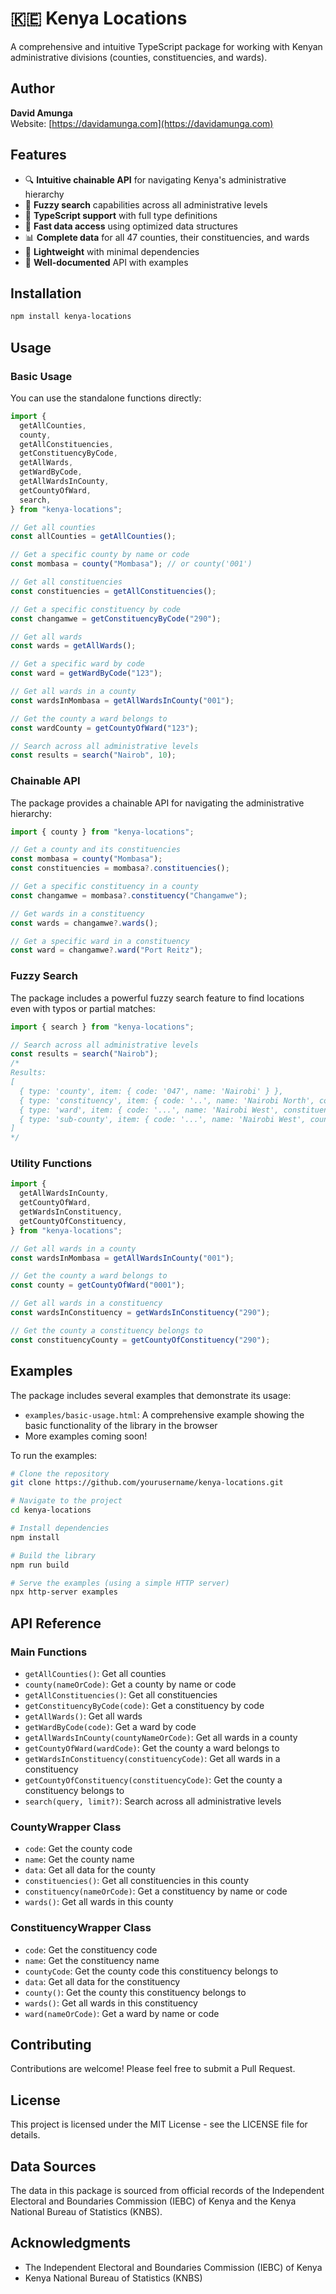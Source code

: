 # 🇰🇪 Kenya Locations

A comprehensive and intuitive TypeScript package for working with Kenyan administrative divisions (counties, constituencies, and wards).

## Author

**David Amunga**  
Website: [https://davidamunga.com](https://davidamunga.com)

## Features

- 🔍 **Intuitive chainable API** for navigating Kenya's administrative hierarchy
- 🔎 **Fuzzy search** capabilities across all administrative levels
- 🧩 **TypeScript support** with full type definitions
- 🚀 **Fast data access** using optimized data structures
- 📊 **Complete data** for all 47 counties, their constituencies, and wards
- 📱 **Lightweight** with minimal dependencies
- 📖 **Well-documented** API with examples

## Installation

```bash
npm install kenya-locations
```

## Usage

### Basic Usage

You can use the standalone functions directly:

```typescript
import {
  getAllCounties,
  county,
  getAllConstituencies,
  getConstituencyByCode,
  getAllWards,
  getWardByCode,
  getAllWardsInCounty,
  getCountyOfWard,
  search,
} from "kenya-locations";

// Get all counties
const allCounties = getAllCounties();

// Get a specific county by name or code
const mombasa = county("Mombasa"); // or county('001')

// Get all constituencies
const constituencies = getAllConstituencies();

// Get a specific constituency by code
const changamwe = getConstituencyByCode("290");

// Get all wards
const wards = getAllWards();

// Get a specific ward by code
const ward = getWardByCode("123");

// Get all wards in a county
const wardsInMombasa = getAllWardsInCounty("001");

// Get the county a ward belongs to
const wardCounty = getCountyOfWard("123");

// Search across all administrative levels
const results = search("Nairob", 10);
```

### Chainable API

The package provides a chainable API for navigating the administrative hierarchy:

```typescript
import { county } from "kenya-locations";

// Get a county and its constituencies
const mombasa = county("Mombasa");
const constituencies = mombasa?.constituencies();

// Get a specific constituency in a county
const changamwe = mombasa?.constituency("Changamwe");

// Get wards in a constituency
const wards = changamwe?.wards();

// Get a specific ward in a constituency
const ward = changamwe?.ward("Port Reitz");
```

### Fuzzy Search

The package includes a powerful fuzzy search feature to find locations even with typos or partial matches:

```typescript
import { search } from "kenya-locations";

// Search across all administrative levels
const results = search("Nairob");
/*
Results:
[
  { type: 'county', item: { code: '047', name: 'Nairobi' } },
  { type: 'constituency', item: { code: '..', name: 'Nairobi North', countyCode: '047' } },
  { type: 'ward', item: { code: '...', name: 'Nairobi West', constituencyCode: '...' } },
  { type: 'sub-county', item: { code: '...', name: 'Nairobi West', countyCode: '047' } }
]
*/
```

### Utility Functions

```typescript
import {
  getAllWardsInCounty,
  getCountyOfWard,
  getWardsInConstituency,
  getCountyOfConstituency,
} from "kenya-locations";

// Get all wards in a county
const wardsInMombasa = getAllWardsInCounty("001");

// Get the county a ward belongs to
const county = getCountyOfWard("0001");

// Get all wards in a constituency
const wardsInConstituency = getWardsInConstituency("290");

// Get the county a constituency belongs to
const constituencyCounty = getCountyOfConstituency("290");
```

## Examples

The package includes several examples that demonstrate its usage:

- `examples/basic-usage.html`: A comprehensive example showing the basic functionality of the library in the browser
- More examples coming soon!

To run the examples:

```bash
# Clone the repository
git clone https://github.com/yourusername/kenya-locations.git

# Navigate to the project
cd kenya-locations

# Install dependencies
npm install

# Build the library
npm run build

# Serve the examples (using a simple HTTP server)
npx http-server examples
```

## API Reference

### Main Functions

- `getAllCounties()`: Get all counties
- `county(nameOrCode)`: Get a county by name or code
- `getAllConstituencies()`: Get all constituencies
- `getConstituencyByCode(code)`: Get a constituency by code
- `getAllWards()`: Get all wards
- `getWardByCode(code)`: Get a ward by code
- `getAllWardsInCounty(countyNameOrCode)`: Get all wards in a county
- `getCountyOfWard(wardCode)`: Get the county a ward belongs to
- `getWardsInConstituency(constituencyCode)`: Get all wards in a constituency
- `getCountyOfConstituency(constituencyCode)`: Get the county a constituency belongs to
- `search(query, limit?)`: Search across all administrative levels

### CountyWrapper Class

- `code`: Get the county code
- `name`: Get the county name
- `data`: Get all data for the county
- `constituencies()`: Get all constituencies in this county
- `constituency(nameOrCode)`: Get a constituency by name or code
- `wards()`: Get all wards in this county

### ConstituencyWrapper Class

- `code`: Get the constituency code
- `name`: Get the constituency name
- `countyCode`: Get the county code this constituency belongs to
- `data`: Get all data for the constituency
- `county()`: Get the county this constituency belongs to
- `wards()`: Get all wards in this constituency
- `ward(nameOrCode)`: Get a ward by name or code

## Contributing

Contributions are welcome! Please feel free to submit a Pull Request.

## License

This project is licensed under the MIT License - see the LICENSE file for details.

## Data Sources

The data in this package is sourced from official records of the Independent Electoral and Boundaries Commission (IEBC) of Kenya and the Kenya National Bureau of Statistics (KNBS).

## Acknowledgments

- The Independent Electoral and Boundaries Commission (IEBC) of Kenya
- Kenya National Bureau of Statistics (KNBS)
